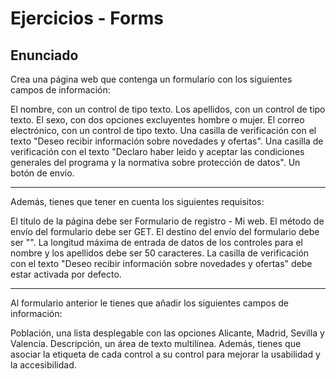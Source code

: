 # Ejercicios - Forms

## Enunciado

Crea una página web que contenga un formulario con los siguientes campos de información:

El nombre, con un control de tipo texto.
Los apellidos, con un control de tipo texto.
El sexo, con dos opciones excluyentes hombre o mujer.
El correo electrónico, con un control de tipo texto.
Una casilla de verificación con el texto "Deseo recibir información sobre novedades y ofertas".
Una casilla de verificación con el texto "Declaro haber leido y aceptar las condiciones generales del programa y la normativa sobre protección de datos".
Un botón de envío.

---

Además, tienes que tener en cuenta los siguientes requisitos:

El título de la página debe ser Formulario de registro - Mi web.
El método de envío del formulario debe ser GET.
El destino del envío del formulario debe ser "".
La longitud máxima de entrada de datos de los controles para el nombre y los apellidos debe ser 50 caracteres.
La casilla de verificación con el texto "Deseo recibir información sobre novedades y ofertas" debe estar activada por defecto.

---

Al formulario anterior le tienes que añadir los siguientes campos de información:

Población, una lista desplegable con las opciones Alicante, Madrid, Sevilla y Valencia.
Descripción, un área de texto multilínea.
Además, tienes que asociar la etiqueta de cada control a su control para mejorar la usabilidad y la accesibilidad.